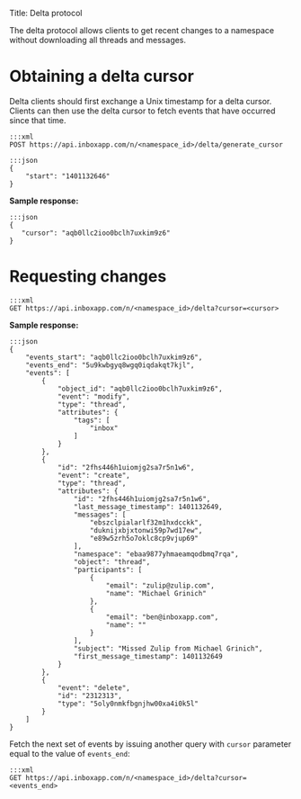 Title: Delta protocol

The delta protocol allows clients to get recent changes to a namespace without
downloading all threads and messages.


# Obtaining a delta cursor

Delta clients should first exchange a Unix timestamp for a delta cursor. Clients
can then use the delta cursor to fetch events that have occurred since that time.

```
:::xml
POST https://api.inboxapp.com/n/<namespace_id>/delta/generate_cursor
```

```
:::json
{
    "start": "1401132646"
}
```

**Sample response:**

```
:::json
{
   "cursor": "aqb0llc2ioo0bclh7uxkim9z6"
}
```

# Requesting changes

```
:::xml
GET https://api.inboxapp.com/n/<namespace_id>/delta?cursor=<cursor>
```

**Sample response:**

```
:::json
{
    "events_start": "aqb0llc2ioo0bclh7uxkim9z6",
    "events_end": "5u9kwbgyq8wgq0iqdakqt7kjl",
    "events": [
        {
            "object_id": "aqb0llc2ioo0bclh7uxkim9z6",
            "event": "modify",
            "type": "thread",
            "attributes": {
                "tags": [
                    "inbox"
                ]
            }
        },
        {
            "id": "2fhs446h1uiomjg2sa7r5n1w6",
            "event": "create",
            "type": "thread",
            "attributes": {
                "id": "2fhs446h1uiomjg2sa7r5n1w6",
                "last_message_timestamp": 1401132649,
                "messages": [
                    "ebszclpialarlf32m1hxdcckk",
                    "duknijxbjxtonwi59p7wd17ew",
                    "e89w5zrh5o7oklc8cp9vjup69"
                ],
                "namespace": "ebaa9877yhmaeamqodbmq7rqa",
                "object": "thread",
                "participants": [
                    {
                        "email": "zulip@zulip.com",
                        "name": "Michael Grinich"
                    },
                    {
                        "email": "ben@inboxapp.com",
                        "name": ""
                    }
                ],
                "subject": "Missed Zulip from Michael Grinich",
                "first_message_timestamp": 1401132649
            }
        },
        {
            "event": "delete",
            "id": "2312313",
            "type": "5oly0nmkfbgnjhw00xa4i0k5l"
        }
    ]
}
```

Fetch the next set of events by issuing another query with `cursor` parameter
equal to the value of `events_end`:

```
:::xml
GET https://api.inboxapp.com/n/<namespace_id>/delta?cursor=<events_end>
```


